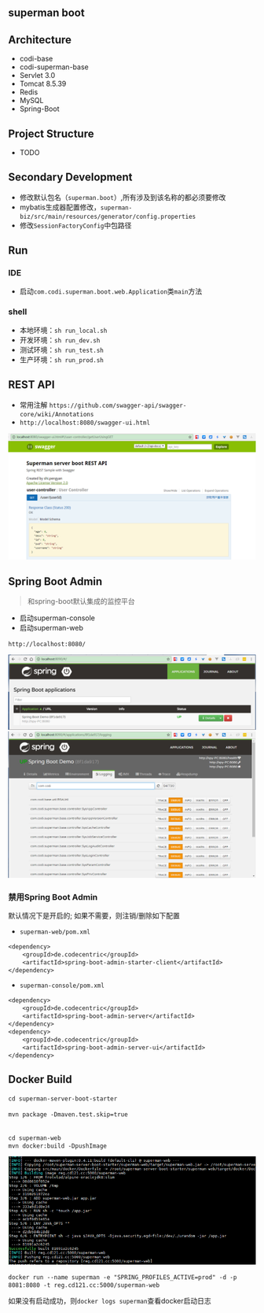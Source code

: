 superman boot
-------------

Architecture
------------

-   codi-base
-   codi-superman-base
-   Servlet 3.0
-   Tomcat 8.5.39
-   Redis
-   MySQL
-   Spring-Boot

Project Structure
-----------------

-   TODO

Secondary Development
---------------------

-   修改默认包名（`superman.boot`）,所有涉及到该名称的都必须要修改
-   mybatis生成器配置修改，`superman-biz/src/main/resources/generator/config.properties`
-   修改`SessionFactoryConfig`中包路径

Run
---

### IDE

-   启动`com.codi.superman.boot.web.Application`类`main`方法

### shell

-   本地环境：`sh run_local.sh`
-   开发环境：`sh run_dev.sh`
-   测试环境：`sh run_test.sh`
-   生产环境：`sh run_prod.sh`

REST API
--------

-   常用注解 `https://github.com/swagger-api/swagger-core/wiki/Annotations`
-   `http://localhost:8080/swagger-ui.html`

![swagger-ui](doc/img/swagger-ui.png)

Spring Boot Admin
-----------------

> 和spring-boot默认集成的监控平台

-   启动superman-console
-   启动superman-web

`http://localhost:8080/`

![spring-boot-admin](doc/img/spring-boot-admin.png)
![spring-boot-admin](doc/img/spring-boot-admin-2.png)

### 禁用Spring Boot Admin

默认情况下是开启的; 如果不需要，则注销/删除如下配置

-   `superman-web/pom.xml`

<!-- -->

    <dependency>
        <groupId>de.codecentric</groupId>
        <artifactId>spring-boot-admin-starter-client</artifactId>
    </dependency>

-   `superman-console/pom.xml`

<!-- -->

    <dependency>
        <groupId>de.codecentric</groupId>
        <artifactId>spring-boot-admin-server</artifactId>
    </dependency>
    <dependency>
        <groupId>de.codecentric</groupId>
        <artifactId>spring-boot-admin-server-ui</artifactId>
    </dependency>

Docker Build
------------

    cd superman-server-boot-starter

    mvn package -Dmaven.test.skip=true


    cd superman-web
    mvn docker:build -DpushImage

![docker-build](doc/img/docker-build.png)

    docker run --name superman -e "SPRING_PROFILES_ACTIVE=prod" -d -p 8081:8080 -t reg.cd121.cc:5000/superman-web

如果没有启动成功，则`docker logs superman`查看docker启动日志
